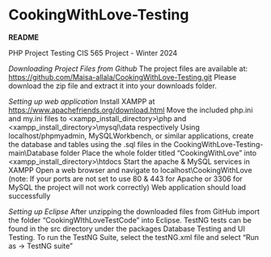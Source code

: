 # CookingWithLove-Testing

**README**

PHP Project Testing
CIS 565 Project - Winter 2024

_Downloading Project Files from Github_
The project files are available at:
https://github.com/Maisa-allala/CookingWithLove-Testing.git
Please download the zip file and extract it into your downloads folder. 

_Setting up web application_
Install XAMPP at https://www.apachefriends.org/download.html
Move the included php.ini and my.ini files to <xampp_install_directory>\php and <xampp_install_directory>\mysql\data respectively
Using localhost/phpmyadmin, MySQLWorkbench, or similar applications, create the database and tables using the .sql files in the CookingWithLove-Testing-main\Database folder
Place the whole folder titled “CookingWithLove” into <xampp_install_directory>\htdocs
Start the apache & MySQL services in XAMPP
Open a web browser and navigate to localhost\CookingWithLove (note: If your ports are not set to use 80 & 443 for Apache or 3306 for MySQL the project will not work correctly)
Web application should load successfully

_Setting up Eclipse_
After unzipping the downloaded files from GitHub import the folder “CookingWIthLoveTestCode” into Eclipse. 
TestNG tests can be found in the src directory under the packages Database Testing and UI Testing. 
To run the TestNG Suite, select the testNG.xml file and select “Run as -> TestNG suite”
